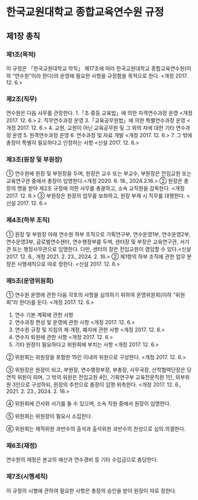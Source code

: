 # 한국교원대학교 종합교육연수원 규정

## 제1장 총칙

### 제1조(목적)

이 규정은 「한국교원대학교 학칙」 제17조에 따라 한국교원대학교 종합교육연수원(이하 “연수원”이라 한다)의 운영에 필요한 사항을 규정함을 목적으로 한다. <개정 2017. 12. 6.>

### 제2조(직무)

연수원은 다음 사무를 관장한다. 1.「초·중등 교육법」에 의한 자격연수과정 운영 <개정 2017. 12. 6.> 2. 직무연수과정 운영 3.「교육공무원법」에 의한 특별연수과정 운영 <개정 2017. 12. 6.> 4. 교원, 교원이 아닌 교육공무원 및 그 외의 자에 대한 기타 연수과정 운영 5. 원격연수과정 운영 6. 연수과정 및 자료 개발 <개정 2017. 12. 6.> 7. 그 밖에 총장이 특별히 필요하다고 인정하는 사항 <신설 2017. 12. 6.>

### 제3조(원장 및 부원장)

① 연수원에 원장 및 부원장을 두며, 원장은 교수 또는 부교수, 부원장은 전임교원 또는 교육연구관 중에서 총장이 임명한다.<개정 2020. 6. 18., 2024.2.16.>
② 원장은 총장의 명을 받아 제2조 규정에 의한 사무를 총괄하고, 소속 교직원을 감독한다. <개정 2017. 12. 6.>
③ 부원장은 원장의 업무를 보좌하고, 원장 부재 시 직무를 대행한다. <신설 2017. 12. 6.>

### 제4조(하부 조직)

① 원장 및 부원장 아래 연수원 하부 조직으로 기획연구부, 연수운영1부, 연수운영2부, 연수운영3부, 글로벌연수센터, 연수행정부를 두며, 센터장 및 부장은 교육연구관, 서기관 또는 행정사무관으로 임명한다. 다만, 센터의 장은 전임교원이 겸임할 수 있다.<신설 2017. 12. 6., 개정 2021. 2. 23., 2024. 2. 16.>
② 제1항의 하부 조직에 관한 업무 분장은 시행세칙으로 따로 정한다. <신설 2017. 12. 6.>

### 제5조(운영위원회)

① 연수원 운영에 관한 다음 각호의 사항을 심의하기 위하여 운영위원회(이하 “위원회”라 한다)를 둔다. <개정 2017. 12. 6.>

1. 연수 기본 계획에 관한 사항
2. 연수과정 편성 및 운영에 관한 사항 <개정 2017. 12. 6.>
3. 연수원 규정 및 지침의 제·개정, 폐지에 관한 사항 <개정 2017. 12. 6.>
4. 연수자 퇴원에 관한 사항 <개정 2017. 12. 6.>
5. 기타 원장이 필요하다고 위원회에 부치는 사항 <개정 2017. 12. 6.>

② 위원회는 위원장을 포함한 15인 이내의 위원으로 구성한다. <개정 2017. 12. 6.>

③ 위원장은 원장이 되고, 부원장, 연수행정부장, 부총장, 사무국장, 산학협력단장은 당연직 위원이 되며, 그 밖의 위원은 전임교원 4인, 기획연구부 교육전문직원 1인, 외부위원 3인으로 구성하되, 원장의 추천으로 총장이 임명·위촉한다. <개정 2017. 12. 6., 2021. 2. 23., 2024. 2. 16.>

④ 위원회에 간사와 서기를 둘 수 있으며, 소속 직원 중에서 원장이 임명한다.

⑤ 위원회는 위원장이 필요시 소집한다.

⑥ 위원회는 재적위원 과반수의 출석과 출석위원 과반수의 찬성으로 심의․의결한다.

### 제6조(재정)

연수원의 재정은 본교의 예산과 연수경비 등 기타 수입금으로 충당한다.

### 제7조(시행세칙)

이 규정의 시행에 관하여 필요한 사항은 총장의 승인을 받아 원장이 따로 정한다.
